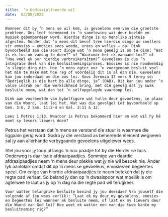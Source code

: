 ```yaml
---
title:  ’n Gedissiplineerde wil
date:  02/08/2022
---
```


`Wanneer dit by ’n mens se wil kom, is gevoelens een van die grootste probleme. Ons leef toenemend in ’n samelewing wat deur beelde en musiek gebombardeer word. Hierdie dinge is op menslike sintuie afgestem. Sonder dat ’n mens dit besef tree hierdie dinge as snellers vir emosies – emosies soos woede, vrees en wellus – op. Dink byvoorbeeld aan die soort dinge wat ’n mens geneig is om te dink: “Wat is ek lus om vandag te doen?” of “Waarvoor het ek vanaand lus?” of “Hoe voel ek oor hierdie verbruikersitem?” Gevoelens is dus ’n integrale deel van die besluitnemingsproses. Emosies is nie noodwendig ’n slegte ding nie. Hoe ’n mens egter oor ’n voorgenome besluit voel het min te make met hoe reg of voordelig dit is al dan nie. Gevoelens kan jou inderdaad om die bos lei. Soos Jeremia 17 vers 9 tereg sê: “Bedrieglik is die hart bo alle dinge, ja” (OAB). Dit kan jou onder ’n valse indruk oor die werklikheid bring, met die gevolg dat jy swak besluite neem, wat dan tot ’n selfopgelegde vuurdoop lei.`

`Dink aan voorbeelde van bybelfigure wat hulle deur gevoelens, in plaas van die Woord, laat lei het. Wat was die gevolge? Let byvoorbeeld op Gen. 3:6, 2 Sam. 11:2-4 en Gal. 2:11 & 12.`

`Lees 1 Petrus 1:13. Waaroor is Petrus bekommerd hier en wat wil hy hê moet sy lesers liewers doen?`

Petrus het verstaan dat ’n mens se verstand die stuur is waarmee die liggaam gerig word. Sodra jy die verstand as beherende element wegneem sal jy aan allerhande verbygaande gevoelens uitgelewer wees.

Stel jou voor jy loop al langs ’n nou paadjie tot by die Herder se huis. Onderweg is daar baie afdraaipaadjies. Sommige van daardie afdraaipaadjies neem ’n mens deur plekke wat jy nie wil besoek nie. Ander lyk aanloklik omdat dit op ’n mens se gevoelens, emosies en begeertes speel. Om enige van hierdie afdraaipaadjies te neem beteken dat jy die regte pad verlaat. So beland jy dan op ’n dwaalspoor wat moeilik is om agterweë te laat as jy op ’n dag na die regte pad wil terugkeer.

`Voor watter belangrike besluite bevind jy jou deesdae? Vra jouself die volgende af (en wees eerlik): “Laat ek my deur my gevoelens, emosies en begeertes lei wanneer ek besluite neem, of laat ek my liewers deur die Woord van God lei? Hoe weet ek watter een van die twee kante my besluitneming rig?”`